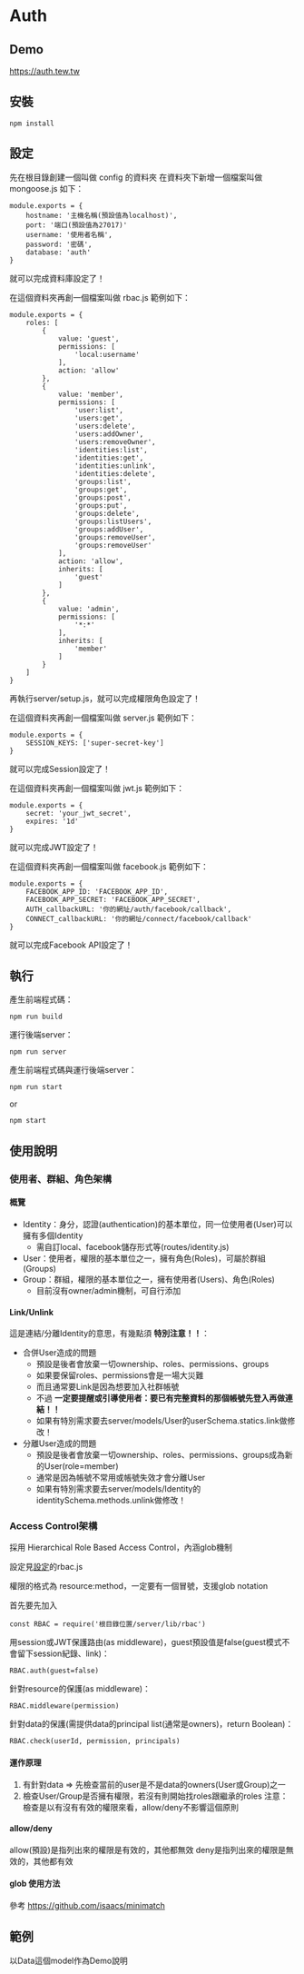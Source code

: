 Auth
===

Demo
---
https://auth.tew.tw

安裝
---
```
npm install
```

設定
---
先在根目錄創建一個叫做 config 的資料夾
在資料夾下新增一個檔案叫做 mongoose.js 如下：
```
module.exports = {
	hostname: '主機名稱(預設值為localhost)',
	port: '端口(預設值為27017)'
	username: '使用者名稱',
	password: '密碼',
	database: 'auth'
}
```
就可以完成資料庫設定了！

在這個資料夾再創一個檔案叫做 rbac.js 範例如下：
```
module.exports = {
	roles: [
		{
			value: 'guest',
			permissions: [
				'local:username'
			],
			action: 'allow'
		},
		{
			value: 'member',
			permissions: [
				'user:list',
				'users:get',
				'users:delete',
				'users:addOwner',
				'users:removeOwner',
				'identities:list',
				'identities:get',
				'identities:unlink',
				'identities:delete',
				'groups:list',
				'groups:get',
				'groups:post',
				'groups:put',
				'groups:delete',
				'groups:listUsers',
				'groups:addUser',
				'groups:removeUser',
				'groups:removeUser'
			],
			action: 'allow',
			inherits: [
				'guest'
			]
		},
		{
			value: 'admin',
			permissions: [
				'*:*'
			],
			inherits: [
				'member'
			]
		}
	]
}
```
再執行server/setup.js，就可以完成權限角色設定了！

在這個資料夾再創一個檔案叫做 server.js 範例如下：
```
module.exports = {
	SESSION_KEYS: ['super-secret-key']
}
```
就可以完成Session設定了！

在這個資料夾再創一個檔案叫做 jwt.js 範例如下：
```
module.exports = {
	secret: 'your_jwt_secret',
	expires: '1d'
}
```
就可以完成JWT設定了！

在這個資料夾再創一個檔案叫做 facebook.js 範例如下：
```
module.exports = {
	FACEBOOK_APP_ID: 'FACEBOOK_APP_ID',
	FACEBOOK_APP_SECRET: 'FACEBOOK_APP_SECRET',
	AUTH_callbackURL: '你的網址/auth/facebook/callback',
	CONNECT_callbackURL: '你的網址/connect/facebook/callback'
}
```
就可以完成Facebook API設定了！

執行
---
產生前端程式碼：
```
npm run build
```
運行後端server：
```
npm run server
```
產生前端程式碼與運行後端server：
```
npm run start
```
or
```
npm start
```

使用說明
---
### 使用者、群組、角色架構

#### 概覽
* Identity：身分，認證(authentication)的基本單位，同一位使用者(User)可以擁有多個Identity
	* 需自訂local、facebook儲存形式等(routes/identity.js)
* User：使用者，權限的基本單位之一，擁有角色(Roles)，可屬於群組(Groups)
* Group：群組，權限的基本單位之一，擁有使用者(Users)、角色(Roles)
	* 目前沒有owner/admin機制，可自行添加

#### Link/Unlink
這是連結/分離Identity的意思，有幾點須 **特別注意！！**：

* 合併User造成的問題
	* 預設是後者會放棄一切ownership、roles、permissions、groups
	* 如果要保留roles、permissions會是一場大災難
	* 而且通常要Link是因為想要加入社群帳號
	* 不過 **一定要提醒或引導使用者：要已有完整資料的那個帳號先登入再做連結！！**
	* 如果有特別需求要去server/models/User的userSchema.statics.link做修改！
* 分離User造成的問題
	* 預設是後者會放棄一切ownership、roles、permissions、groups成為新的User(role=member)
	* 通常是因為帳號不常用或帳號失效才會分離User
	* 如果有特別需求要去server/models/Identity的identitySchema.methods.unlink做修改！

### Access Control架構

採用 Hierarchical Role Based Access Control，內涵glob機制

設定見[設定](#設定)的rbac.js

權限的格式為 resource:method，一定要有一個冒號，支援glob notation

首先要先加入
```
const RBAC = require('根目錄位置/server/lib/rbac')
```
用session或JWT保護路由(as middleware)，guest預設值是false(guest模式不會留下session紀錄、link)：
```
RBAC.auth(guest=false)
```
針對resource的保護(as middleware)：
```
RBAC.middleware(permission)
```
針對data的保護(需提供data的principal list(通常是owners)，return Boolean)：
```
RBAC.check(userId, permission, principals)
```

#### 運作原理
1. 有針對data => 先檢查當前的user是不是data的owners(User或Group)之一
2. 檢查User/Group是否擁有權限，若沒有則開始找roles跟繼承的roles
注意：檢查是以有沒有有效的權限來看，allow/deny不影響這個原則

#### allow/deny
allow(預設)是指列出來的權限是有效的，其他都無效
deny是指列出來的權限是無效的，其他都有效

#### glob 使用方法
參考 https://github.com/isaacs/minimatch


範例
---
以Data這個model作為Demo說明